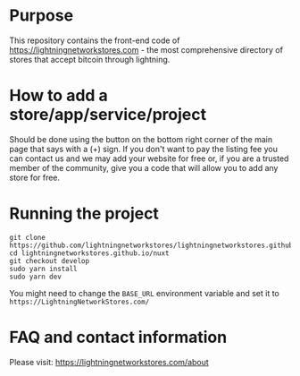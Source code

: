 # Purpose

This repository contains the front-end code of https://lightningnetworkstores.com - the most comprehensive directory of stores that accept bitcoin through lightning.

# How to add a store/app/service/project

Should be done using the button on the bottom right corner of the main page that says with a (+) sign. If you don't want to pay the listing fee you can contact us and we may add your website for free or, if you are a trusted member of the community, give you a code that will allow you to add any store for free.


# Running the project

```
git clone https://github.com/lightningnetworkstores/lightningnetworkstores.github.io.git
cd lightningnetworkstores.github.io/nuxt
git checkout develop
sudo yarn install
sudo yarn dev
```

You might need to change the `BASE_URL` environment variable and set it to `https://LightningNetworkStores.com/`


# FAQ and contact information

Please visit: https://lightningnetworkstores.com/about

